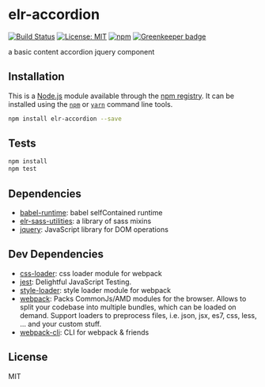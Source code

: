 # elr-accordion

[![Build Status](https://travis-ci.org/Beth3346/elr-accordion.svg?branch=master)](https://travis-ci.org/Beth3346/elr-accordion)
[![License: MIT](https://img.shields.io/badge/License-MIT-yellow.svg)](https://opensource.org/licenses/MIT)
[![npm](https://img.shields.io/npm/dm/elr-accordion.svg?style=flat)]() [![Greenkeeper badge](https://badges.greenkeeper.io/Beth3346/elr-accordion.svg)](https://greenkeeper.io/)

a basic content accordion jquery component

## Installation

This is a [Node.js](https://nodejs.org/) module available through the
[npm registry](https://www.npmjs.com/). It can be installed using the
[`npm`](https://docs.npmjs.com/getting-started/installing-npm-packages-locally)
or
[`yarn`](https://yarnpkg.com/en/)
command line tools.

```sh
npm install elr-accordion --save
```

## Tests

```sh
npm install
npm test
```

## Dependencies

* [babel-runtime](https://ghub.io/babel-runtime): babel selfContained runtime
* [elr-sass-utilities](https://ghub.io/elr-sass-utilities): a library of sass mixins
* [jquery](https://ghub.io/jquery): JavaScript library for DOM operations

## Dev Dependencies

* [css-loader](https://ghub.io/css-loader): css loader module for webpack
* [jest](https://ghub.io/jest): Delightful JavaScript Testing.
* [style-loader](https://ghub.io/style-loader): style loader module for webpack
* [webpack](https://ghub.io/webpack): Packs CommonJs/AMD modules for the browser. Allows to split your codebase into multiple bundles, which can be loaded on demand. Support loaders to preprocess files, i.e. json, jsx, es7, css, less, ... and your custom stuff.
* [webpack-cli](https://ghub.io/webpack-cli): CLI for webpack &amp; friends

## License

MIT
